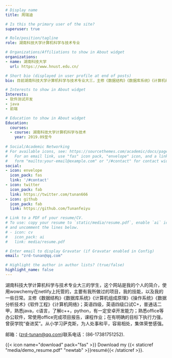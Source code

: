 ```yaml
---
# Display name
title: 周瑞迪

# Is this the primary user of the site?
superuser: true

# Role/position/tagline
role: 湖南科技大学计算机科学与技术专业

# Organizations/Affiliations to show in About widget
organizations:
- name: 湖南科技大学
  url: https://www.hnust.edu.cn/

# Short bio (displayed in user profile at end of posts)
bio: 目前湖南科技大学计算机科学与技术专业大三，主修《数据结构》《数据库系统》《计算机组成原理》《操作系统》《数据分析技术》《软件工程》《计算机网络》；英语四级，英语四级口试C+，普通话二甲，熟悉java，c语言，了解c++，python，有一定安卓开发能力；熟悉office等办公软件，常使用office完成项目报告，课程作业；在有明确的目标下执行力强，曾获学院“奋进奖”。

# Interests to show in About widget
Interests:
- 软件测试开发
- java
- 前端

# Education to show in About widget
Education:
  courses:
  - course: 湖南科技大学计算机科学与技术
    year: 2019.09至今
    
# Social/Academic Networking
# For available icons, see: https://sourcethemes.com/academic/docs/page-builder/#icons
#   For an email link, use "fas" icon pack, "envelope" icon, and a link in the
#   form "mailto:your-email@example.com" or "/#contact" for contact widget.
social:
- icon: envelope
  icon_pack: fas
  link: '/#contact'
- icon: twitter
  icon_pack: fab
  link: https://twitter.com/tunan666
- icon: github
  icon_pack: fab
  link: https://github.com/Tunanfeiyu

# Link to a PDF of your resume/CV.
# To use: copy your resume to `static/media/resume.pdf`, enable `ai` icons in `params.toml`, 
# and uncomment the lines below.
# - icon: cv
#   icon_pack: ai
#   link: media/resume.pdf

# Enter email to display Gravatar (if Gravatar enabled in Config)
email: "zrd-tunan@qq.com"

# Highlight the author in author lists? (true/false)
highlight_name: false
---
```

湖南科技大学计算机科学与技术专业大三的学生，这个网站是我的个人的简介，使用wowchemy在netlify上托管的，主要有我所做过的项目，我的技能，以及我的一些日常。主修《数据结构》《数据库系统》《计算机组成原理》《操作系统》《数据分析技术》《软件工程》《计算机网络》；英语四级，英语四级口试C+，普通话二甲，熟悉java，c语言，了解c++，python，有一定安卓开发能力；熟悉office等办公软件，常使用office完成项目报告，课程作业；在有明确的目标下执行力强，曾获学院“奋进奖”。从小学习萨克斯，为人处事和平，容易相处，集体荣誉感强。

邮箱：(zrd-tunan@qq.com)联系电话：(86-17381751252).



{{< icon name="download" pack="fas" >}} Download my {{< staticref "media/demo_resume.pdf" "newtab" >}}resumé{{< /staticref >}}.

